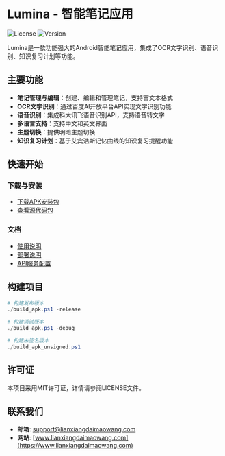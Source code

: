 # Lumina - 智能笔记应用

![License](https://img.shields.io/badge/license-MIT-blue.svg)
![Version](https://img.shields.io/badge/version-1.0-green.svg)

Lumina是一款功能强大的Android智能笔记应用，集成了OCR文字识别、语音识别、知识复习计划等功能。

## 主要功能

- **笔记管理与编辑**：创建、编辑和管理笔记，支持富文本格式
- **OCR文字识别**：通过百度AI开放平台API实现文字识别功能
- **语音识别**：集成科大讯飞语音识别API，支持语音转文字
- **多语言支持**：支持中文和英文界面
- **主题切换**：提供明暗主题切换
- **知识复习计划**：基于艾宾浩斯记忆曲线的知识复习提醒功能

## 快速开始

### 下载与安装

- [下载APK安装包](https://github.com/lianxiangdaimaowang/lumina/raw/main/Lumina-v1.0.apk)
- [查看源代码包](https://github.com/lianxiangdaimaowang/lumina/releases/download/v1.0/Lumina_Source_Code.zip)

### 文档

- [使用说明](docs/Lumina_使用说明.md)
- [部署说明](docs/Lumina_部署说明.md)
- [API服务配置](docs/Lumina_API集成说明.md)

## 构建项目

```powershell
# 构建发布版本
./build_apk.ps1 -release

# 构建调试版本
./build_apk.ps1 -debug

# 构建未签名版本
./build_apk_unsigned.ps1
```

## 许可证

本项目采用MIT许可证，详情请参阅LICENSE文件。

## 联系我们

- **邮箱**: support@lianxiangdaimaowang.com
- **网站**: [www.lianxiangdaimaowang.com](https://www.lianxiangdaimaowang.com)
